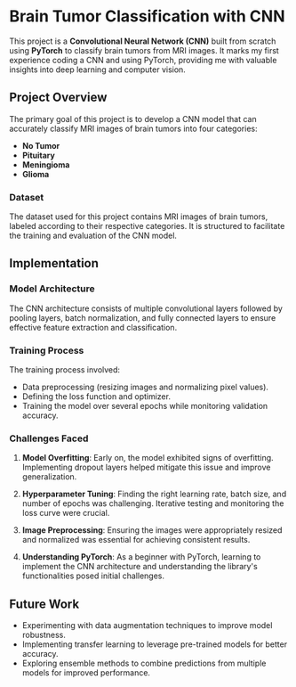 # Brain Tumor Classification with CNN

This project is a **Convolutional Neural Network (CNN)** built from scratch using **PyTorch** to classify brain tumors from MRI images. It marks my first experience coding a CNN and using PyTorch, providing me with valuable insights into deep learning and computer vision.

## Project Overview

The primary goal of this project is to develop a CNN model that can accurately classify MRI images of brain tumors into four categories: 
- **No Tumor**
- **Pituitary**
- **Meningioma**
- **Glioma**

### Dataset

The dataset used for this project contains MRI images of brain tumors, labeled according to their respective categories. It is structured to facilitate the training and evaluation of the CNN model.

## Implementation

### Model Architecture

The CNN architecture consists of multiple convolutional layers followed by pooling layers, batch normalization, and fully connected layers to ensure effective feature extraction and classification.

### Training Process

The training process involved:
- Data preprocessing (resizing images and normalizing pixel values).
- Defining the loss function and optimizer.
- Training the model over several epochs while monitoring validation accuracy.

### Challenges Faced

1. **Model Overfitting**: Early on, the model exhibited signs of overfitting. Implementing dropout layers helped mitigate this issue and improve generalization.

2. **Hyperparameter Tuning**: Finding the right learning rate, batch size, and number of epochs was challenging. Iterative testing and monitoring the loss curve were crucial.

3. **Image Preprocessing**: Ensuring the images were appropriately resized and normalized was essential for achieving consistent results.

4. **Understanding PyTorch**: As a beginner with PyTorch, learning to implement the CNN architecture and understanding the library's functionalities posed initial challenges.

## Future Work

- Experimenting with data augmentation techniques to improve model robustness.
- Implementing transfer learning to leverage pre-trained models for better accuracy.
- Exploring ensemble methods to combine predictions from multiple models for improved performance.

